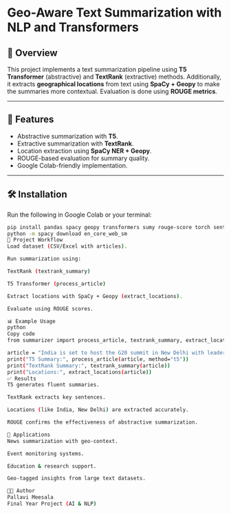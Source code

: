# Geo-Aware Text Summarization with NLP and Transformers

## 📌 Overview
This project implements a text summarization pipeline using **T5 Transformer** (abstractive) and **TextRank** (extractive) methods. Additionally, it extracts **geographical locations** from text using **SpaCy + Geopy** to make the summaries more contextual. Evaluation is done using **ROUGE metrics**.

---

## 🚀 Features
- Abstractive summarization with **T5**.
- Extractive summarization with **TextRank**.
- Location extraction using **SpaCy NER + Geopy**.
- ROUGE-based evaluation for summary quality.
- Google Colab-friendly implementation.

---

## 🛠️ Installation
Run the following in Google Colab or your terminal:

```bash
pip install pandas spacy geopy transformers sumy rouge-score torch sentencepiece
python -m spacy download en_core_web_sm
📂 Project Workflow
Load dataset (CSV/Excel with articles).

Run summarization using:

TextRank (textrank_summary)

T5 Transformer (process_article)

Extract locations with SpaCy + Geopy (extract_locations).

Evaluate using ROUGE scores.

📊 Example Usage
python
Copy code
from summarizer import process_article, textrank_summary, extract_locations

article = "India is set to host the G20 summit in New Delhi with leaders from across the globe."
print("T5 Summary:", process_article(article, method="t5"))
print("TextRank Summary:", textrank_summary(article))
print("Locations:", extract_locations(article))
✅ Results
T5 generates fluent summaries.

TextRank extracts key sentences.

Locations (like India, New Delhi) are extracted accurately.

ROUGE confirms the effectiveness of abstractive summarization.

📌 Applications
News summarization with geo-context.

Event monitoring systems.

Education & research support.

Geo-tagged insights from large text datasets.

👩‍💻 Author
Pallavi Meesala
Final Year Project (AI & NLP)
